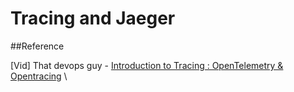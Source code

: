 # Tracing and Jaeger

##Reference

[Vid] That devops guy - [Introduction to Tracing : OpenTelemetry & Opentracing](https://www.youtube.com/watch?v=idDu_jXqf4E&ab_channel=ThatDevOpsGuy) \
